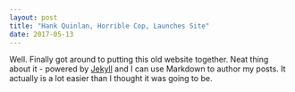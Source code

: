 ```yaml
---
layout: post
title: "Hank Quinlan, Horrible Cop, Launches Site"
date: 2017-05-13
---
```


Well. Finally got around to putting this old website together. Neat thing about it - powered by [Jekyll](http://jekyllrb.com) and I can use Markdown to author my posts. It actually is a lot easier than I thought it was going to be.
